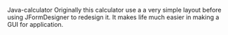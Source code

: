 Java-calculator
Originally this calculator use a a very simple layout before using JFormDesigner to redesign it.
It makes life much easier in making a GUI for application.
